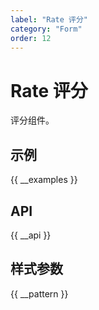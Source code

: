 ```yaml
---
label: "Rate 评分"
category: "Form"
order: 12
---
```


# Rate 评分

评分组件。

## 示例

{{ __examples }}

## API

{{ __api }}

## 样式参数

{{ __pattern }}
